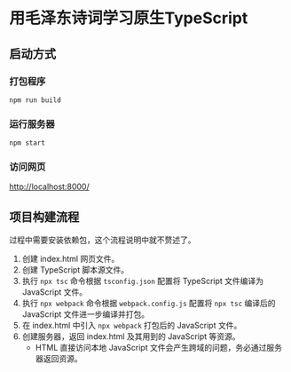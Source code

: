 # 用毛泽东诗词学习原生TypeScript

## 启动方式

### 打包程序

```shell
npm run build
```

### 运行服务器

```shell
npm start
```

### 访问网页

<http://localhost:8000/>

## 项目构建流程

过程中需要安装依赖包，这个流程说明中就不赘述了。

1. 创建 index.html 网页文件。
2. 创建 TypeScript 脚本源文件。
3. 执行 `npx tsc` 命令根据 `tsconfig.json` 配置将 TypeScript 文件编译为 JavaScript 文件。
4. 执行 `npx webpack` 命令根据 `webpack.config.js` 配置将 `npx tsc` 编译后的 JavaScript 文件进一步编译并打包。
5. 在 index.html 中引入 `npx webpack` 打包后的 JavaScript 文件。
6. 创建服务器，返回 index.html 及其用到的 JavaScript 等资源。
   - HTML 直接访问本地 JavaScript 文件会产生跨域的问题，务必通过服务器返回资源。
